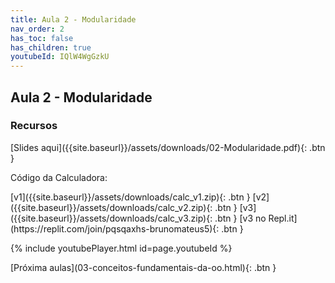 ```yaml
---
title: Aula 2 - Modularidade
nav_order: 2
has_toc: false
has_children: true
youtubeId: IQlW4WgGzkU
---
```


## Aula 2 - Modularidade

### Recursos
<span class="fs-3">
[Slides aqui]({{site.baseurl}}/assets/downloads/02-Modularidade.pdf){: .btn }
</span>

Código da Calculadora:

<span class="fs-3">
[v1]({{site.baseurl}}/assets/downloads/calc_v1.zip){: .btn }
</span>
<span class="fs-3">
[v2]({{site.baseurl}}/assets/downloads/calc_v2.zip){: .btn }
</span>
<span class="fs-3">
[v3]({{site.baseurl}}/assets/downloads/calc_v3.zip){: .btn }
</span>
<span class="fs-3">
[v3 no Repl.it](https://replit.com/join/pqsqaxhs-brunomateus5){: .btn }
</span>


{% include youtubePlayer.html id=page.youtubeId %}

<span class="fs-3 float-right">
[Próxima aulas](03-conceitos-fundamentais-da-oo.html){: .btn }
</span>
